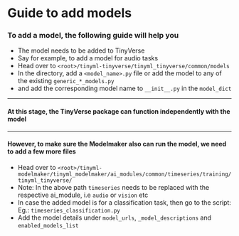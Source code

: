 # Guide to add models

### To add a model, the following guide will help you
- The model needs to be added to TinyVerse
- Say for example, to add a model for audio tasks
- Head over to `<root>/tinyml-tinyverse/tinyml_tinyverse/common/models`
- In the directory, add a `<model_name>.py` file or add the model to any of the existing `generic_*_models.py`
- and add the corresponding model name to `__init__.py` in the `model_dict`

---
#### At this stage, the TinyVerse package can function independently with the model

---
#### However, to make sure the Modelmaker also can run the model, we need to add a few more files

- Head over to `<root>/tinyml-modelmaker/tinyml_modelmaker/ai_modules/common/timeseries/training/tinyml_tinyverse/`
- Note: In the above path `timeseries` needs to be replaced with the respective ai_module, i.e `audio` or `vision` etc
- In case the added model is for a classification task, then go to the script: Eg.: `timeseries_classification.py` 
- Add the model details under `model_urls`, `_model_descriptions` and `enabled_models_list`